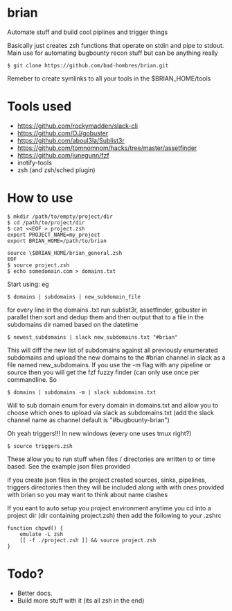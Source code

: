 # brian
Automate stuff and build cool piplines and trigger things

Basically just creates zsh functions that operate on stdin and pipe to stdout.
Main use for automating bugbounty recon stuff but can be anything really

```
$ git clone https://github.com/bad-hombres/brian.git
```
Remeber to create symlinks to all your tools in the $BRIAN_HOME/tools

# Tools used
- https://github.com/rockymadden/slack-cli
- https://github.com/OJ/gobuster
- https://github.com/aboul3la/Sublist3r
- https://github.com/tomnomnom/hacks/tree/master/assetfinder
- https://github.com/junegunn/fzf
- inotify-tools
- zsh (and zsh/sched plugin)

# How to use
```
$ mkdir /path/to/empty/project/dir
$ cd /path/to/project/dir
$ cat <<EOF > project.zsh
export PROJECT_NAME=my_project
export BRIAN_HOME=/path/to/brian

source \$BRIAN_HOME/brian_general.zsh
EOF
$ source project.zsh
$ echo somedomain.com > domains.txt
```
Start using: eg

```
$ domains | subdomains | new_subdomain_file
```
for every line in the domains .txt run sublist3r, assetfinder, gobuster in
parallel then sort and dedup them and then output that to a file in the
subdomains dir named based on the datetime

```
$ newest_subdomains | slack new_subdomains.txt "#brian"
```

This will diff the new list of subdomains against all previously enumerated
subdomains and upload the new domains to the #brian channel in slack as a file
named new_subdomains. If you use the -m flag with any pipeline or source then
you will get the fzf fuzzy finder (can only use once per commandline. So
```
$ domains | subdomains -m | slack subdomains.txt
```
Will to sub domain enum for every domain in domains.txt and allow you to choose
which ones to upload via slack as subdomains.txt (add the slack channel name as
channel default is "#bugbounty-brian")

Oh yeah triggers!!! 
In new windows (every one uses tmux right?)
```
$ source triggers.zsh
```
These allow you to run stuff when files / directories are written to or time
based. See the example json files provided

if you create json files in the project created sources, sinks, pipelines,
triggers directories then they will be included along with with ones provided
with brian so you may want to think about name clashes

If you eant to auto setup you project environment anytime you cd into a project
dir (dir containing project.zsh) then add the following to your .zshrc

```
function chpwd() {            
    emulate -L zsh
    [[ -f ./project.zsh ]] && source project.zsh
}
```

# Todo?
- Better docs.
- Build more stuff with it (its all zsh in the end)
